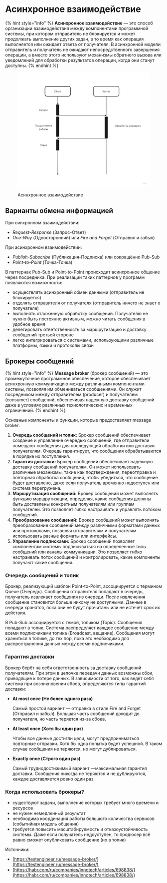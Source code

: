 # Асинхронное взаимодействие

{% hint style="info" %}
**Асинхронное взаимодействие** — это способ организации взаимодействия между компонентами программной системы, при котором отправитель не блокируется и может продолжать выполнение других задач, в то время как операция выполняется или ожидает ответа от получателя. В асинхронной модели отправитель и получатель не ожидают непосредственного завершения операции, а вместо этого используют механизмы обратного вызова или уведомлений для обработки результатов операции, когда они станут доступны.
{% endhint %}

<figure><img src="../../../../.gitbook/assets/Sync (1).jpg" alt="" width="563"><figcaption><p>Асинхронное взаимодействие</p></figcaption></figure>

## Варианты обмена информацией

При синхронном взаимодействии:&#x20;

* _Request-Response_ (Запрос-Ответ)
* _One-Way_ (Односторонний) или _Fire and Forget_ (Отправил и забыл)

При асинхронном взаимодействии:&#x20;

* _Publish-Subscribe_ (Публикация-Подписка) или сокращённо Pub-Sub
* _Point-to-Point_ (Точка-Точка)

В паттернах Pub-Sub и Point-to-Point происходит асинхронное общение через посредника. При реализации таких паттернов у программ появляются возможности:

* осуществлять асинхронный обмен данными (отправитель не блокируется)
* отделять отправителя от получателя (отправитель ничего не знает о получателе)
* выполнять отложенную обработку сообщений. Получателю не нужно быть постоянно активным, можно читать сообщения в удобное время
* делегировать ответственность за маршрутизацию и доставку сообщений третьей стороне
* легко интегрироваться с системами, использующими различные платформы, языки и протоколы связи

## Брокеры сообщений

{% hint style="info" %}
**Message broker** (брокер сообщений) — это промежуточное программное обеспечение, которое обеспечивает асинхронную коммуникацию между различными компонентами системы, позволяя им обмениваться сообщениями. Он служит посредником между отправителем (producer) и получателем (consumer) сообщений, обеспечивая надежную доставку сообщений даже в условиях различных технологических и временных ограничений.
{% endhint %}

Основные компоненты и функции, которые предоставляет message broker:

1. **Очередь сообщений и топик:** Брокер сообщений обеспечивает создание и управление очередью сообщений, где отправители помещают сообщения для последующей обработки или доставки получателям. Очередь гарантирует, что сообщения обрабатываются в порядке их поступления.
2. **Гарантия доставки:** Брокер сообщений обеспечивает надежную доставку сообщений получателям. Он может использовать различные механизмы, такие как подтверждения, переотправка и повторная обработка сообщений, чтобы убедиться, что сообщение будет доставлено, даже если получатель временно недоступен или система перегружена.
3. **Маршрутизация сообщений:** Брокер сообщений может выполнять функцию маршрутизации, определяя, какие сообщения должны быть доставлены конкретным получателям или группам получателей. Это позволяет гибко настраивать и управлять потоком сообщений.
4. **Преобразование сообщений:** Брокер сообщений может выполнять преобразование сообщений между различными форматами данных или протоколами, позволяя отправителям и получателям использовать разные форматы или интерфейсы.
5. **Управление подписками:** Брокер сообщений позволяет компонентам системы подписываться на определенные типы сообщений или каналы коммуникации. Это позволяет гибко настраивать поток сообщений и контролировать, какие компоненты получают какие сообщения.

### Очередь сообщений и топик

Брокер, реализующий шаблон Point-to-Point, ассоциируется с термином Queue (Очередь). Сообщения отправителя попадают в очередь, получатель извлекает сообщения из очереди. После извлечения сообщение становится больше никому не доступными. Данные в очереди хранятся, пока они не будут прочитаны или не истечёт срок их действия.

В Pub-Sub ассоциируется с темой, топиком (Topic). Сообщения попадают в топик. Система распределяет каждое сообщение между всеми подписчиками топика (Broadcast, вещание). Сообщения могут храниться в топике, до тех пор, пока это необходимо для распространения данных между всеми подписчиками.

### Гарантия доставки

Брокер берёт на себя ответственность за доставку сообщений получателям. При этом в цепочке передачи данных возможны сбои, приводящие к потере данных. В зависимости от того, как ведёт себя система при возникновении сбоев, определяются типы гарантий доставки:

*   **At most once (Не более одного раза)**

    Самый простой вариант — отправка в стиле Fire and Forget (Отправил и забыл). Большая часть сообщений доходит до получателя, но часть теряется из-за сбоев.
*   **At least once (Хотя бы один раз)**

    Чтобы все данные достигли цели, могут предприниматься повторные отправки. Хотя бы одна попытка будет успешной. В таком случае сообщения не теряются, но могут дублироваться.
*   **Exactly once (Строго один раз)**

    Самый труднодостижимый вариант —максимальная гарантия доставки. Сообщения никогда не теряются и не дублируются, каждое доставляется ровно один раз.

### Когда использовать брокеры?

* существуют задачи, выполнение которых требует много времени и ресурсов
* не нужен немедленный результат
* необходима координация работы большого количества сервисов (событийная модель общения)
* требуется повысить масштабируемость и отказоустойчивость системы. Даже если получатель недоуступен, то продюсер всё равно сможет опубликовать сообщение (но в топик)







Источники:&#x20;

* [https://testengineer.ru/message-broker/](https://testengineer.ru/message-broker/)
* [https://habr.com/ru/companies/innotech/articles/698838/](https://habr.com/ru/companies/innotech/articles/698838/)
